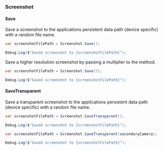 ### Screenshot

#### Save

Save a screenshot to the applications persistent data path (device specific) with a random file name.

```csharp
var screenshotFilePath = Screenshot.Save();

Debug.Log($"Saved screenshot to {screenshotFilePath}");
```

Save a higher resolution screenshot by passing a multiplier to the method.

```csharp
var screenshotFilePath = Screenshot.Save(2);

Debug.Log($"Saved screenshot to {screenshotFilePath}");
```

#### SaveTransparent

Save a transparent screenshot to the applications persistent data path (device specific) with a random file name.

```csharp
var screenshotFilePath = Screenshot.SaveTransparent();

Debug.Log($"Saved screenshot to {screenshotFilePath}");
```

```csharp
var screenshotFilePath = Screenshot.SaveTransparent(secondaryCamera);

Debug.Log($"Saved screenshot to {screenshotFilePath}");
```
